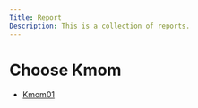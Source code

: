 ```yaml
---
Title: Report
Description: This is a collection of reports.
---
```


Choose Kmom
==========================

* [Kmom01](report/kmom01)

